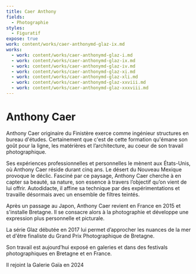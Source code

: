 ```yaml
---
title: Caer Anthony
fields:
  - Photographie
styles:
  - Figuratif
expose: true
work: content/works/caer-anthonymd-glaz-ix.md
works:
  - work: content/works/caer-anthonymd-glaz-i.md
  - work: content/works/caer-anthonymd-glaz-ix.md
  - work: content/works/caer-anthonymd-glaz-iv.md
  - work: content/works/caer-anthonymd-glaz-xi.md
  - work: content/works/caer-anthonymd-glaz-xli.md
  - work: content/works/caer-anthonymd-glaz-xxviii.md
  - work: content/works/caer-anthonymd-glaz-xxxviii.md
---
```


# Anthony Caer

Anthony Caer originaire du Finistère  exerce comme ingénieur structures en bureau d'études. Certainement que c'est de cette formation qu'émane son goût pour la ligne, les matérières et l’architecture, au coeur de son travail photographique.

Ses expériences professionnelles et personnelles le mènent aux États-Unis, où Anthony Caer réside durant cinq ans. Le désert du Nouveau Mexique provoque le déclic. Fasciné par ce paysage, Anthony Caer cherche à en capter sa beauté, sa nature, son essence à travers l’objectif qu’on vient de lui offrir. Autodidacte, il affine sa technique par des expérimentations et travaille désormais avec un ensemble de filtres teintés.

Après un passage au Japon, Anthony Caer revient en France en 2015 et s'installe Bretagne. Il se
consacre alors à la photographie et développe une expression plus personnelle et picturale.

La série Glaz débutée en 2017 lui permet d’approcher les nuances de la mer et d'être finaliste du Grand Prix Photographique de Bretagne.

Son travail est aujourd’hui exposé en galeries et dans des festivals photographiques en Bretagne et en France.

Il rejoint la Galerie Gaïa en 2024
